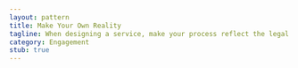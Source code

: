 ```yaml
---
layout: pattern
title: Make Your Own Reality
tagline: When designing a service, make your process reflect the legal rules that you wish existed, instead of those that do. Reality will catch up.
category: Engagement
stub: true
---
```

